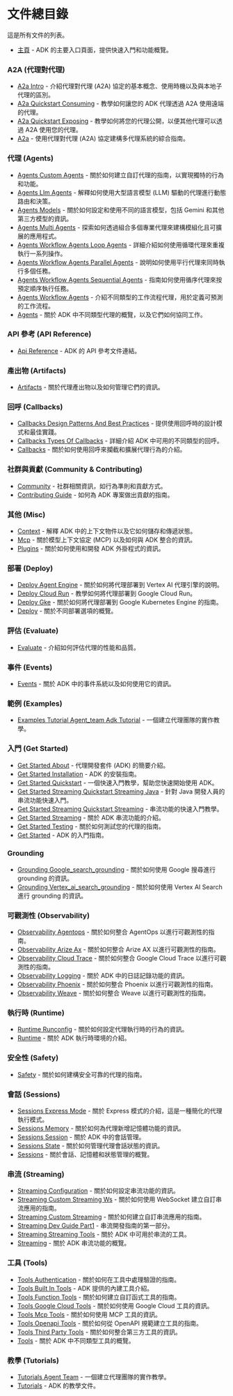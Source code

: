 # 文件總目錄

這是所有文件的列表。

* [主頁](index.md) - ADK 的主要入口頁面，提供快速入門和功能概覽。

### A2A (代理對代理)
* [A2a Intro](a2a-intro.md) - 介紹代理對代理 (A2A) 協定的基本概念、使用時機以及與本地子代理的區別。
* [A2a Quickstart Consuming](a2a-quickstart-consuming.md) - 教學如何讓您的 ADK 代理透過 A2A 使用遠端的代理。
* [A2a Quickstart Exposing](a2a-quickstart-exposing.md) - 教學如何將您的代理公開，以便其他代理可以透過 A2A 使用您的代理。
* [A2a](a2a.md) - 使用代理對代理 (A2A) 協定建構多代理系統的綜合指南。

### 代理 (Agents)
* [Agents Custom Agents](agents-custom-agents.md) - 關於如何建立自訂代理的指南，以實現獨特的行為和功能。
* [Agents Llm Agents](agents-llm-agents.md) - 解釋如何使用大型語言模型 (LLM) 驅動的代理進行動態路由和決策。
* [Agents Models](agents-models.md) - 關於如何設定和使用不同的語言模型，包括 Gemini 和其他第三方模型的資訊。
* [Agents Multi Agents](agents-multi-agents.md) - 探索如何透過組合多個專業代理來建構模組化且可擴展的應用程式。
* [Agents Workflow Agents Loop Agents](agents-workflow-agents-loop-agents.md) - 詳細介紹如何使用循環代理來重複執行一系列操作。
* [Agents Workflow Agents Parallel Agents](agents-workflow-agents-parallel-agents.md) - 說明如何使用平行代理來同時執行多個任務。
* [Agents Workflow Agents Sequential Agents](agents-workflow-agents-sequential-agents.md) - 指南如何使用循序代理來按預定順序執行任務。
* [Agents Workflow Agents](agents-workflow-agents.md) - 介紹不同類型的工作流程代理，用於定義可預測的工作流程。
* [Agents](agents.md) - 關於 ADK 中不同類型代理的概覽，以及它們如何協同工作。

### API 參考 (API Reference)
* [Api Reference](api-reference.md) - ADK 的 API 參考文件連結。

### 產出物 (Artifacts)
* [Artifacts](artifacts.md) - 關於代理產出物以及如何管理它們的資訊。

### 回呼 (Callbacks)
* [Callbacks Design Patterns And Best Practices](callbacks-design-patterns-and-best-practices.md) - 提供使用回呼時的設計模式和最佳實踐。
* [Callbacks Types Of Callbacks](callbacks-types-of-callbacks.md) - 詳細介紹 ADK 中可用的不同類型的回呼。
* [Callbacks](callbacks.md) - 關於如何使用回呼來攔截和擴展代理行為的介紹。

### 社群與貢獻 (Community & Contributing)
* [Community](community.md) - 社群相關資訊，如行為準則和貢獻方式。
* [Contributing Guide](contributing-guide.md) - 如何為 ADK 專案做出貢獻的指南。

### 其他 (Misc)
* [Context](context.md) - 解釋 ADK 中的上下文物件以及它如何儲存和傳遞狀態。
* [Mcp](mcp.md) - 關於模型上下文協定 (MCP) 以及如何與 ADK 整合的資訊。
* [Plugins](plugins.md) - 關於如何使用和開發 ADK 外掛程式的資訊。

### 部署 (Deploy)
* [Deploy Agent Engine](deploy-agent-engine.md) - 關於如何將代理部署到 Vertex AI 代理引擎的說明。
* [Deploy Cloud Run](deploy-cloud-run.md) - 教學如何將代理部署到 Google Cloud Run。
* [Deploy Gke](deploy-gke.md) - 關於如何將代理部署到 Google Kubernetes Engine 的指南。
* [Deploy](deploy.md) - 關於不同部署選項的概覽。

### 評估 (Evaluate)
* [Evaluate](evaluate.md) - 介紹如何評估代理的性能和品質。

### 事件 (Events)
* [Events](events.md) - 關於 ADK 中的事件系統以及如何使用它的資訊。

### 範例 (Examples)
* [Examples Tutorial Agent_team Adk Tutorial](examples-tutorial-agent_team-adk-tutorial.md) - 一個建立代理團隊的實作教學。

### 入門 (Get Started)
* [Get Started About](get-started-about.md) - 代理開發套件 (ADK) 的簡要介紹。
* [Get Started Installation](get-started-installation.md) - ADK 的安裝指南。
* [Get Started Quickstart](get-started-quickstart.md) - 一個快速入門教學，幫助您快速開始使用 ADK。
* [Get Started Streaming Quickstart Streaming Java](get-started-streaming-quickstart-streaming-java.md) - 針對 Java 開發人員的串流功能快速入門。
* [Get Started Streaming Quickstart Streaming](get-started-streaming-quickstart-streaming.md) - 串流功能的快速入門教學。
* [Get Started Streaming](get-started-streaming.md) - 關於 ADK 串流功能的介紹。
* [Get Started Testing](get-started-testing.md) - 關於如何測試您的代理的指南。
* [Get Started](get-started.md) - ADK 的入門指南。

### Grounding
* [Grounding Google_search_grounding](grounding-google_search_grounding.md) - 關於如何使用 Google 搜尋進行 grounding 的資訊。
* [Grounding Vertex_ai_search_grounding](grounding-vertex_ai_search_grounding.md) - 關於如何使用 Vertex AI Search 進行 grounding 的資訊。

### 可觀測性 (Observability)
* [Observability Agentops](observability-agentops.md) - 關於如何整合 AgentOps 以進行可觀測性的指南。
* [Observability Arize Ax](observability-arize-ax.md) - 關於如何整合 Arize AX 以進行可觀測性的指南。
* [Observability Cloud Trace](observability-cloud-trace.md) - 關於如何整合 Google Cloud Trace 以進行可觀測性的指南。
* [Observability Logging](observability-logging.md) - 關於 ADK 中的日誌記錄功能的資訊。
* [Observability Phoenix](observability-phoenix.md) - 關於如何整合 Phoenix 以進行可觀測性的指南。
* [Observability Weave](observability-weave.md) - 關於如何整合 Weave 以進行可觀測性的指南。

### 執行時 (Runtime)
* [Runtime Runconfig](runtime-runconfig.md) - 關於如何設定代理執行時的行為的資訊。
* [Runtime](runtime.md) - 關於 ADK 執行時環境的介紹。

### 安全性 (Safety)
* [Safety](safety.md) - 關於如何建構安全可靠的代理的指南。

### 會話 (Sessions)
* [Sessions Express Mode](sessions-express-mode.md) - 關於 Express 模式的介紹，這是一種簡化的代理執行模式。
* [Sessions Memory](sessions-memory.md) - 關於如何為代理新增記憶體功能的資訊。
* [Sessions Session](sessions-session.md) - 關於 ADK 中的會話管理。
* [Sessions State](sessions-state.md) - 關於如何管理代理會話狀態的資訊。
* [Sessions](sessions.md) - 關於會話、記憶體和狀態管理的概覽。

### 串流 (Streaming)
* [Streaming Configuration](streaming-configuration.md) - 關於如何設定串流功能的資訊。
* [Streaming Custom Streaming Ws](streaming-custom-streaming-ws.md) - 關於如何使用 WebSocket 建立自訂串流應用的指南。
* [Streaming Custom Streaming](streaming-custom-streaming.md) - 關於如何建立自訂串流應用的指南。
* [Streaming Dev Guide Part1](streaming-dev-guide-part1.md) - 串流開發指南的第一部分。
* [Streaming Streaming Tools](streaming-streaming-tools.md) - 關於 ADK 中可用於串流的工具。
* [Streaming](streaming.md) - 關於 ADK 串流功能的概覽。

### 工具 (Tools)
* [Tools Authentication](tools-authentication.md) - 關於如何在工具中處理驗證的指南。
* [Tools Built In Tools](tools-built-in-tools.md) - ADK 提供的內建工具介紹。
* [Tools Function Tools](tools-function-tools.md) - 關於如何建立自訂函式工具的指南。
* [Tools Google Cloud Tools](tools-google-cloud-tools.md) - 關於如何使用 Google Cloud 工具的資訊。
* [Tools Mcp Tools](tools-mcp-tools.md) - 關於如何使用 MCP 工具的資訊。
* [Tools Openapi Tools](tools-openapi-tools.md) - 關於如何從 OpenAPI 規範建立工具的指南。
* [Tools Third Party Tools](tools-third-party-tools.md) - 關於如何整合第三方工具的資訊。
* [Tools](tools.md) - 關於 ADK 中不同類型工具的概覽。

### 教學 (Tutorials)
* [Tutorials Agent Team](tutorials-agent-team.md) - 一個建立代理團隊的實作教學。
* [Tutorials](tutorials.md) - ADK 的教學文件。
